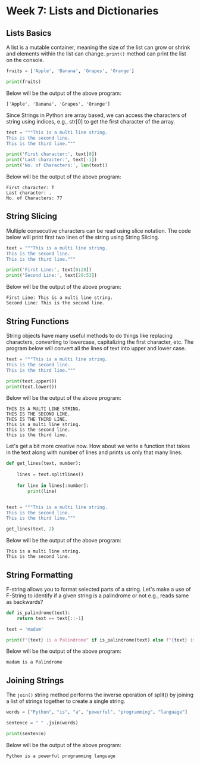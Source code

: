 # Week 7: Lists and Dictionaries

## Lists Basics
A list is a mutable container, meaning the size of the list can grow or shrink and elements within the list can change. `print()` method can print the list on the console.

```python
fruits = ['Apple', 'Banana', 'Grapes', 'Orange']

print(fruits)
```
Below will be the output of the above program:
```
['Apple', 'Banana', 'Grapes', 'Orange']
```

Since Strings in Python are array based, we can access the characters of string using indices, e.g., str[0] to get the first character of the array.

```python
text = """This is a multi line string.
This is the second line.
This is the third line."""

print('First character:', text[0])
print('Last character:', text[-1])
print('No. of Characters:', len(text))
```
Below will be the output of the above program:
```
First character: T
Last character: .
No. of Characters: 77
```

## String Slicing
Multiple consecutive characters can be read using slice notation. The code below will print first two lines of the string using String Slicing.

```python
text = """This is a multi line string.
This is the second line.
This is the third line."""

print('First Line:', text[0:28])
print('Second Line:', text[29:53])
```
Below will be the output of the above program:
```
First Line: This is a multi line string.
Second Line: This is the second line.
```

## String Functions

String objects have many useful methods to do things like replacing characters, converting to lowercase, capitalizing the first character, etc. The program below will convert all the lines of text into upper and lower case.

```python
text = """This is a multi line string.
This is the second line.
This is the third line."""

print(text.upper())
print(text.lower())
```
Below will be the output of the above program:
```
THIS IS A MULTI LINE STRING.
THIS IS THE SECOND LINE.
THIS IS THE THIRD LINE.
this is a multi line string.
this is the second line.
this is the third line.
```

Let's get a bit more creative now. How about we write a function that takes in the text along with number of lines and prints us only that many lines.

```python
def get_lines(text, number):
    
    lines = text.splitlines()
    
    for line in lines[:number]:
        print(line)


text = """This is a multi line string.
This is the second line.
This is the third line."""

get_lines(text, 2)

```
Below will be the output of the above program:
```
This is a multi line string.
This is the second line.
```

## String Formatting
F-string allows you to format selected parts of a string. Let's make a use of F-String to identify if a given string is a palindrome or not e.g., reads same as backwards?

```python
def is_palindrome(text):
    return text == text[::-1]

text = 'madam'

print(f"{text} is a Palindrome" if is_palindrome(text) else f"{text} is not a Palindrome")
```
Below will be the output of the above program:
```
madam is a Palindrome
```
## Joining Strings
The `join()` string method performs the inverse operation of split() by joining a list of strings together to create a single string.

```python
words = ["Python", "is", "a", "powerful", "programming", "language"]

sentence = " " .join(words)

print(sentence)
```
Below will be the output of the above program:
```
Python is a powerful programming language
```
